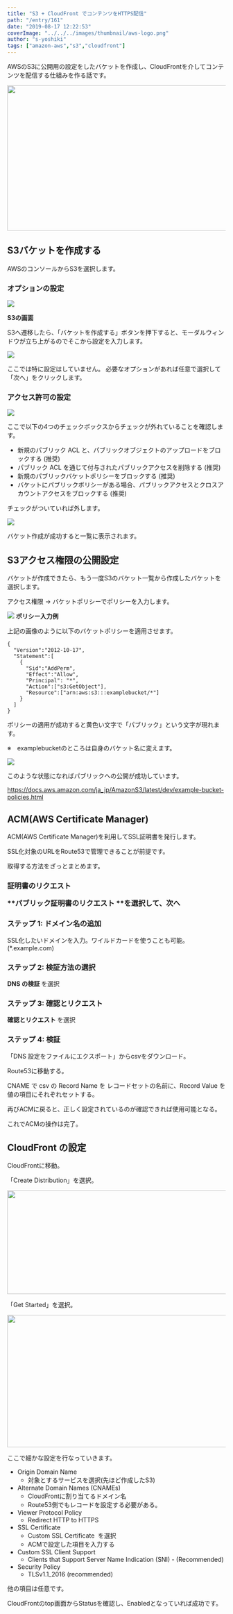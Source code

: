 ```yaml
---
title: "S3 + CloudFront でコンテンツをHTTPS配信"
path: "/entry/161"
date: "2019-08-17 12:22:53"
coverImage: "../../../images/thumbnail/aws-logo.png"
author: "s-yoshiki"
tags: ["amazon-aws","s3","cloudfront"]
---
```

AWSのS3に公開用の設定をしたバケットを作成し、CloudFrontを介してコンテンツを配信する仕組みを作る話です。

<img class="alignnone size-full wp-image-1488" src="https://tech-blog.s-yoshiki.com/wp-content/uploads/2019/08/s3_cloudfront-e1566007940565.png" alt="" width="640" height="335" />

## S3バケットを作成する

AWSのコンソールからS3を選択します。

### オプションの設定

<a href="https://images-tech-blog.s-yoshiki.com/img/2019/01/201901250010_748f3m.jpg"><img src="https://images-tech-blog.s-yoshiki.com/img/2019/01/201901250010_748f3m.jpg" /></a>

**S3の画面**

S3へ遷移したら、「バケットを作成する」ボタンを押下すると、モーダルウィンドウが立ち上がるのでそこから設定を入力します。

<a href="https://images-tech-blog.s-yoshiki.com/img/2019/01/201901242326_445jfi.jpg"><img src="https://images-tech-blog.s-yoshiki.com/img/2019/01/201901242326_445jfi.jpg" /></a>

ここでは特に設定はしていません。
必要なオプションがあれば任意で選択して「次へ」をクリックします。

### アクセス許可の設定

<a href="https://images-tech-blog.s-yoshiki.com/img/2019/01/201901250010_839hwv.jpg"><img src="https://images-tech-blog.s-yoshiki.com/img/2019/01/201901250010_839hwv.jpg" /></a>

ここで以下の4つのチェックボックスからチェックが外れていることを確認します。
<ul>
 	<li>新規のパブリック ACL と、パブリックオブジェクトのアップロードをブロックする (推奨)</li>
 	<li>パブリック ACL を通じて付与されたパブリックアクセスを削除する (推奨)</li>
 	<li>新規のパブリックバケットポリシーをブロックする (推奨)</li>
 	<li>バケットにパブリックポリシーがある場合、パブリックアクセスとクロスアカウントアクセスをブロックする (推奨)</li>
</ul>
チェックがついていれば外します。

<a href="https://images-tech-blog.s-yoshiki.com/img/2019/01/201901242331_f9jLMz.jpg"><img src="https://images-tech-blog.s-yoshiki.com/img/2019/01/201901242331_f9jLMz.jpg" /></a>

バケット作成が成功すると一覧に表示されます。

## S3アクセス権限の公開設定

バケットが作成できたら、もう一度S3のバケット一覧から作成したバケットを選択します。

アクセス権限 → バケットポリシーでポリシーを入力します。

<a href="https://images-tech-blog.s-yoshiki.com/img/2019/01/201901242327_98cim0.jpg"><img src="https://images-tech-blog.s-yoshiki.com/img/2019/01/201901242327_98cim0.jpg" /></a>
**ポリシー入力例**

上記の画像のように以下のバケットポリシーを適用させます。

```
{
  "Version":"2012-10-17",
  "Statement":[
    {
      "Sid":"AddPerm",
      "Effect":"Allow",
      "Principal": "*",
      "Action":["s3:GetObject"],
      "Resource":["arn:aws:s3:::examplebucket/*"]
    }
  ]
}
```

ポリシーの適用が成功すると黄色い文字で「パブリック」という文字が現れます。

※　examplebucketのところは自身のバケット名に変えます。

<a href="https://images-tech-blog.s-yoshiki.com/img/2019/01/201901242329_21wqy1.jpg"><img src="https://images-tech-blog.s-yoshiki.com/img/2019/01/201901242329_21wqy1.jpg" /></a>

このような状態になればパブリックへの公開が成功しています。

<a href="https://docs.aws.amazon.com/ja_jp/AmazonS3/latest/dev/example-bucket-policies.html">https://docs.aws.amazon.com/ja_jp/AmazonS3/latest/dev/example-bucket-policies.html</a>

## ACM(AWS Certificate Manager)

ACM(AWS Certificate Manager)を利用してSSL証明書を発行します。

SSL化対象のURLをRoute53で管理できることが前提です。

取得する方法をざっとまとめます。
<h3 class="qb-private-ca-wizard-title">証明書のリクエスト

**パブリック証明書のリクエスト **を選択して、次へ

### ステップ 1: ドメイン名の追加

SSL化したいドメインを入力。ワイルドカードを使うことも可能。 (*.example.com)

### ステップ 2: 検証方法の選択

<b class="qb-validation-method-name">DNS の検証 </b>を選択

### ステップ 3: 確認とリクエスト

<b class="qb-validation-method-name">確認とリクエスト </b>を選択

### ステップ 4: 検証

「DNS 設定をファイルにエクスポート」からcsvをダウンロード。

Route53に移動する。

CNAME で csv の <span class="s1">Record Name を レコードセットの名前に、Record Value を 値の項目にそれぞれセットする。</span>

再びACMに戻ると、正しく設定されているのが確認できれば使用可能となる。

これでACMの操作は完了。

## CloudFront の設定

CloudFrontに移動。

「Create Distribution」を選択。

<img class="alignnone size-full wp-image-1489" src="https://tech-blog.s-yoshiki.com/wp-content/uploads/2019/08/cloudfront1-e1566009917329.png" alt="" width="640" height="239" />

「Get Started」を選択。

<img class="alignnone size-full wp-image-1490" src="https://tech-blog.s-yoshiki.com/wp-content/uploads/2019/08/cloudfront2-e1566009903549.png" alt="" width="640" height="305" />

ここで細かな設定を行なっていきます。
<ul>
 	<li>Origin Domain Name
<ul>
 	<li>対象とするサービスを選択(先ほど作成したS3)</li>
</ul>
</li>
 	<li>Alternate Domain Names (CNAMEs)
<ul>
 	<li>CloudFrontに割り当てるドメイン名</li>
 	<li>Route53側でもレコードを設定する必要がある。</li>
</ul>
</li>
 	<li>Viewer Protocol Policy
<ul>
 	<li>Redirect HTTP to HTTPS</li>
</ul>
</li>
 	<li>SSL Certificate
<ul>
 	<li>Custom SSL Certificate  を選択</li>
 	<li>ACMで設定した項目を入力する</li>
</ul>
</li>
 	<li>Custom SSL Client Support
<ul>
 	<li>Clients that Support Server Name Indication (SNI) - (Recommended)</li>
</ul>
</li>
 	<li>Security Policy
<ul>
 	<li>TLSv1.1_2016 (recommended)</li>
</ul>
</li>
</ul>
他の項目は任意です。

CloudFrontのtop画面からStatusを確認し、Enabledとなっていれば成功です。